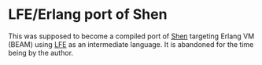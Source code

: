 # LFE/Erlang port of Shen

This was supposed to become a compiled port of [Shen](shenlanguage.org) targeting Erlang VM (BEAM) using [LFE](lfe.io) as an intermediate language.
It is abandoned for the time being by the author.
